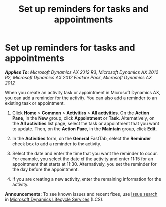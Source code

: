 ﻿---
title: Set up reminders for tasks and appointments
TOCTitle: Set up reminders for tasks and appointments
ms:assetid: 89d5ed1c-42e5-4d12-b5bc-a0d5e967f822
ms:mtpsurl: https://technet.microsoft.com/en-us/library/Aa498235(v=AX.60)
ms:contentKeyID: 37820241
ms.date: 04/18/2014
mtps_version: v=AX.60
---

# Set up reminders for tasks and appointments 


_**Applies To:** Microsoft Dynamics AX 2012 R3, Microsoft Dynamics AX 2012 R2, Microsoft Dynamics AX 2012 Feature Pack, Microsoft Dynamics AX 2012_

When you create an activity task or appointment in Microsoft Dynamics AX, you can add a reminder for the activity. You can also add a reminder to an existing task or appointment.

1.  Click **Home** \> **Common** \> **Activities** \> **All activities**. On the **Action Pane**, in the **New** group, click **Appointment** or **Task**. Alternatively, on the **All activities** list page, select the task or appointment that you want to update. Then, on the **Action Pane**, in the **Maintain** group, click **Edit**.

2.  In the **Activities** form, on the **General** FastTab, select the **Reminder** check box to add a reminder to the activity.

3.  Select the date and enter the time that you want the reminder to occur. For example, you select the date of the activity and enter 11:15 for an appointment that starts at 11:30. Alternatively, you set the reminder for the day before the appointment.

4.  If you are creating a new activity, enter the remaining information for the activity.

  
**Announcements:** To see known issues and recent fixes, use [Issue search](http://go.microsoft.com/fwlink/?linkid=389258) in [Microsoft Dynamics Lifecycle Services](http://go.microsoft.com/fwlink/?linkid=306505) (LCS).

